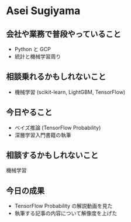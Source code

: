 # Asei Sugiyama

## 会社や業務で普段やっていること

- Python と GCP
- 統計と機械学習周り

## 相談乗れるかもしれないこと

- 機械学習 (scikit-learn, LightGBM, TensorFlow)

## 今日やること

- ベイズ推論 (TensorFlow Probability)
- 深層学習入門書籍の執筆

## 相談するかもしれないこと

機械学習

## 今日の成果

- TensorFlow Probability の解説動画を見た
- 執筆する記事の内容について解像度を上げた
